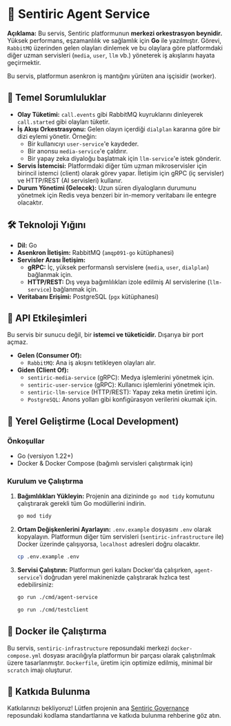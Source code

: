 # 🧠 Sentiric Agent Service

**Açıklama:** Bu servis, Sentiric platformunun **merkezi orkestrasyon beynidir.** Yüksek performans, eşzamanlılık ve sağlamlık için **Go** ile yazılmıştır. Görevi, `RabbitMQ` üzerinden gelen olayları dinlemek ve bu olaylara göre platformdaki diğer uzman servisleri (`media`, `user`, `llm` vb.) yöneterek iş akışlarını hayata geçirmektir.

Bu servis, platformun asenkron iş mantığını yürüten ana işçisidir (worker).

## 🎯 Temel Sorumluluklar

*   **Olay Tüketimi:** `call.events` gibi RabbitMQ kuyruklarını dinleyerek `call.started` gibi olayları tüketir.
*   **İş Akışı Orkestrasyonu:** Gelen olayın içerdiği `dialplan` kararına göre bir dizi eylemi yönetir. Örneğin:
    *   Bir kullanıcıyı `user-service`'e kaydeder.
    *   Bir anonsu `media-service`'e çaldırır.
    *   Bir yapay zeka diyaloğu başlatmak için `llm-service`'e istek gönderir.
*   **Servis İstemcisi:** Platformdaki diğer tüm uzman mikroservisler için birincil istemci (client) olarak görev yapar. İletişim için gRPC (iç servisler) ve HTTP/REST (AI servisleri) kullanır.
*   **Durum Yönetimi (Gelecek):** Uzun süren diyalogların durumunu yönetmek için Redis veya benzeri bir in-memory veritabanı ile entegre olacaktır.

## 🛠️ Teknoloji Yığını

*   **Dil:** Go
*   **Asenkron İletişim:** RabbitMQ (`amqp091-go` kütüphanesi)
*   **Servisler Arası İletişim:**
    *   **gRPC:** İç, yüksek performanslı servislere (`media`, `user`, `dialplan`) bağlanmak için.
    *   **HTTP/REST:** Dış veya bağımlılıkları izole edilmiş AI servislerine (`llm-service`) bağlanmak için.
*   **Veritabanı Erişimi:** PostgreSQL (`pgx` kütüphanesi)

## 🔌 API Etkileşimleri

Bu servis bir sunucu değil, bir **istemci ve tüketicidir.** Dışarıya bir port açmaz.

*   **Gelen (Consumer Of):**
    *   `RabbitMQ`: Ana iş akışını tetikleyen olayları alır.
*   **Giden (Client Of):**
    *   `sentiric-media-service` (gRPC): Medya işlemlerini yönetmek için.
    *   `sentiric-user-service` (gRPC): Kullanıcı işlemlerini yönetmek için.
    *   `sentiric-llm-service` (HTTP/REST): Yapay zeka metin üretimi için.
    *   `PostgreSQL`: Anons yolları gibi konfigürasyon verilerini okumak için.

## 🚀 Yerel Geliştirme (Local Development)

### Önkoşullar
*   Go (versiyon 1.22+)
*   Docker & Docker Compose (bağımlı servisleri çalıştırmak için)

### Kurulum ve Çalıştırma
1.  **Bağımlılıkları Yükleyin:**
    Projenin ana dizininde `go mod tidy` komutunu çalıştırarak gerekli tüm Go modüllerini indirin.
    ```bash
    go mod tidy
    ```

2.  **Ortam Değişkenlerini Ayarlayın:**
    `.env.example` dosyasını `.env` olarak kopyalayın. Platformun diğer tüm servisleri (`sentiric-infrastructure` ile) Docker üzerinde çalışıyorsa, `localhost` adresleri doğru olacaktır.
    ```bash
    cp .env.example .env
    ```

3.  **Servisi Çalıştırın:**
    Platformun geri kalanı Docker'da çalışırken, `agent-service`'i doğrudan yerel makinenizde çalıştırarak hızlıca test edebilirsiniz:
    ```bash
    go run ./cmd/agent-service
    ```

    ```bash
    go run ./cmd/testclient
    ```

## 🐳 Docker ile Çalıştırma

Bu servis, `sentiric-infrastructure` reposundaki merkezi `docker-compose.yml` dosyası aracılığıyla platformun bir parçası olarak çalıştırılmak üzere tasarlanmıştır. `Dockerfile`, üretim için optimize edilmiş, minimal bir `scratch` imajı oluşturur.

## 🤝 Katkıda Bulunma

Katkılarınızı bekliyoruz! Lütfen projenin ana [Sentiric Governance](https://github.com/sentiric/sentiric-governance) reposundaki kodlama standartlarına ve katkıda bulunma rehberine göz atın.